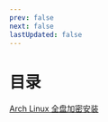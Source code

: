```yaml
---
prev: false
next: false
lastUpdated: false
---
```

# 目录
[Arch Linux 全盘加密安装](/archlinux/arch-install)